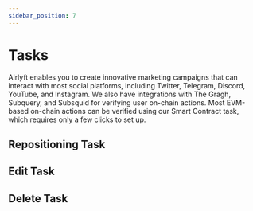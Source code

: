 ```yaml
---
sidebar_position: 7
---
```


# Tasks

Airlyft enables you to create innovative marketing campaigns that can interact with most social platforms, including Twitter, Telegram, Discord, YouTube, and Instagram. We also have integrations with The Gragh, Subquery, and Subsquid for verifying user on-chain actions. Most EVM-based on-chain actions can be verified using our Smart Contract task, which requires only a few clicks to set up.

## Repositioning Task

## Edit Task

## Delete Task